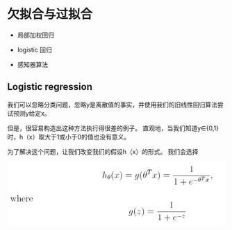 # 欠拟合与过拟合

* 局部加权回归

* logistic 回归

* 感知器算法


## Logistic regression

我们可以忽略分类问题，忽略y是离散值的事实，并使用我们的旧线性回归算法尝试预测y给定x。

但是，很容易构造出这种方法执行得很差的例子。 直观地，当我们知道y∈{0,1}时，h（x）取大于1或小于0的值也没有意义。

为了解决这个问题，让我们改变我们的假设h（x）的形式。 我们会选择

![aaa](https://github.com/abbqboy/Sticker/blob/master/photo/logistic.jpg?raw=true)

